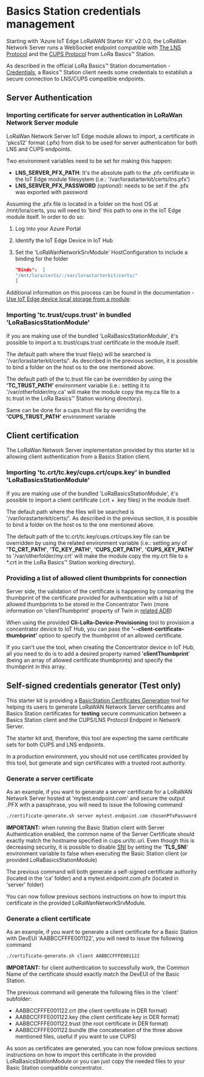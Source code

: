 # Basics Station credentials management

Starting with 'Azure IoT Edge LoRaWAN Starter Kit' v2.0.0, the LoRaWan Network Server runs a WebSocket endpoint compatible with [The LNS Protocol](https://doc.sm.tc/station/tcproto.html) and the [CUPS Protocol](https://doc.sm.tc/station/cupsproto.html) from LoRa Basics™ Station.

As described in the official LoRa Basics™ Station documentation - [Credentials](https://doc.sm.tc/station/credentials.html), a Basics™ Station client needs some credentials to establish a secure connection to LNS/CUPS compatible endpoints.

## Server Authentication

### Importing certificate for server authentication in LoRaWan Network Server module

LoRaWan Network Server IoT Edge module allows to import, a certificate in 'pkcs12' format (.pfx) from disk to be used for server authentication for both LNS and CUPS endpoints.

Two environment variables need to be set for making this happen:

- **LNS_SERVER_PFX_PATH**: It's the absolute path to the .pfx certificate in the IoT Edge module filesystem (i.e.: '/var/lorastarterkit/certs/lns.pfx')
- **LNS_SERVER_PFX_PASSWORD** *(optional)*: needs to be set if the .pfx was exported with password

Assuming the .pfx file is located in a folder on the host OS at /mnt/lora/certs, you will need to 'bind' this path to one in the IoT Edge module itself. In order to do so:

1. Log into your Azure Portal

2. Identify the IoT Edge Device in IoT Hub

3. Set the 'LoRaWanNetworkSrvModule' HostConfiguration to include a binding for the folder

    ```json
    "Binds":  [
    "/mnt/lora/certs/:/var/lorastarterkit/certs/"
    ]
    ```

Additional information on this process can be found in the documentation - [Use IoT Edge device local storage from a module](https://docs.microsoft.com/azure/iot-edge/how-to-access-host-storage-from-module?view=iotedge-2020-11).

### Importing 'tc.trust/cups.trust' in bundled 'LoRaBasicsStationModule'

If you are making use of the bundled 'LoRaBasicsStationModule', it's possible to import a tc.trust/cups.trust certificate in the module itself.

The default path where the trust file(s) will be searched is '/var/lorastarterkit/certs/'. As described in the previous section, it is possible to bind a folder on the host os to the one mentioned above.

The default path of the tc.trust file can be overridden by using the **'TC_TRUST_PATH'** environment variable (i.e.: setting it to '/var/otherfolder/my.ca' will make the module copy the my.ca file to a tc.trust in the LoRa Basics™ Station working directory).

Same can be done for a cups.trust file by overriding the **'CUPS_TRUST_PATH'** environment variable

## Client certification

The LoRaWan Network Server implementation provided by this starter kit is allowing client authentication from a Basics Station client.

### Importing 'tc.crt/tc.key/cups.crt/cups.key' in bundled 'LoRaBasicsStationModule'

If you are making use of the bundled 'LoRaBasicsStationModule', it's possible to import a client certificate (.crt + .key files) in the module itself.

The default path where the files will be searched is '/var/lorastarterkit/certs/'. As described in the previous section, it is possible to bind a folder on the host os to the one mentioned above.

The default path of the tc.crt/tc.key/cups.crt/cups.key file can be overridden by using the related environment variable (i.e.: setting any of **'TC_CRT_PATH'**, **'TC_KEY_PATH'**, **'CUPS_CRT_PATH'**, **'CUPS_KEY_PATH'** to '/var/otherfolder/my.crt' will make the module copy the my.crt file to a *.crt in the LoRa Basics™ Station working directory).

### Providing a list of allowed client thumbprints for connection

Server side, the validation of the certificate is happening by comparing the thumbprint of the certificate provided for authentication with a list of allowed thumbprints to be stored in the Concentrator Twin (more information on 'clientThumbprint' property of Twin in [related ADR](https://azure.github.io/iotedge-lorawan-starterkit/dev/adr/006_cups/))

When using the provided **Cli-LoRa-Device-Provisioning** tool to provision a concentrator device to IoT Hub, you can pass the **'--client-certificate-thumbprint'** option to specify the thumbprint of an allowed certificate.

If you can't use the tool, when creating the Concentrator device in IoT Hub, all you need to do is to add a desired property named '**clientThumbprint**' (being an array of allowed certificate thumbprints) and specify the thumbprint in this array.

## Self-signed credentials generator (Test only)

This starter kit is providing a [BasicStation Certificates Generation](https://github.com/Azure/iotedge-lorawan-starterkit/tree/dev/Tools/BasicStation-Certificates-Generation) tool for helping its users to generate LoRaWAN Network Server certificates and Basics Station certificates for **testing** secure communication between a Basics Station client and the CUPS/LNS Protocol Endpoint in Network Server.

The starter kit and, therefore, this tool are expecting the same certificate sets for both CUPS and LNS endpoints.

In a production environment, you should not use certificates provided by this tool, but generate and sign certificates with a trusted root authority.

### Generate a server certificate

As an example, if you want to generate a server certificate for a LoRaWAN Network Server hosted at 'mytest.endpoint.com' and secure the output .PFX with a passphrase, you will need to issue the following command

```bash
./certificate-generate.sh server mytest.endpoint.com chosenPfxPassword
```

**IMPORTANT:** when running the Basic Station client with Server Authentication enabled, the common name of the Server Certificate should exactly match the hostname specified in cups.uri/tc.uri. Even though this is decreasing security, it is possible to disable [SNI](https://en.wikipedia.org/wiki/Server_Name_Indication) by setting the '**TLS_SNI**' environment variable to false when executing the Basic Station client (or provided LoRaBasicsStationModule)

The previous command will both generate a self-signed certificate authority (located in the 'ca' folder) and a mytest.endpoint.com.pfx (located in 'server' folder)

You can now follow previous sections instructions on how to import this certificate in the provided LoRaWanNetworkSrvModule.

### Generate a client certificate

As an example, if you want to generate a client certificate for a Basic Station with DevEUI 'AABBCCFFFE001122', you will need to issue the following command

```bash
./certificate-generate.sh client AABBCCFFFE001122
```

**IMPORTANT:** for client authentication to successfully work, the Common Name of the certificate should exactly match the DevEUI of the Basic Station.

The previous command will generate the following files in the 'client' subfolder:

- AABBCCFFFE001122.crt (the client certificate in DER format)
- AABBCCFFFE001122.key (the client certificate key in DER format)
- AABBCCFFFE001122.trust (the root certificate in DER format)
- AABBCCFFFE001122.bundle (the concatenation of the three above mentioned files, useful if you want to use CUPS)

As soon as certificates are generated, you can now follow previous sections instructions on how to import this certificate in the provided LoRaBasicsStationModule or you can just copy the needed files to your Basic Station compatible concentrator.
